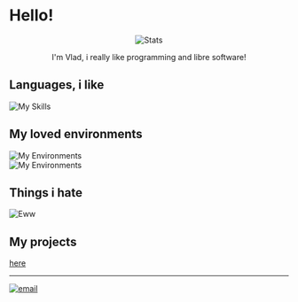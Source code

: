 # Hello!

<p align="center">
  <img src="https://github-stats-alpha.vercel.app/api?username=virashu" alt="Stats">

<p align="center">
  I'm Vlad, i really like programming and libre software!

## Languages, i like
![My Skills](https://skillicons.dev/icons?i=python,cs,html,js,bash,aruino,rust)

## My loved environments
![My Environments](https://skillicons.dev/icons?i=vscode,neovim)  
![My Environments](https://skillicons.dev/icons?i=linux,docker)

## Things i hate
![Eww](https://skillicons.dev/icons?i=cpp,cpp,cpp,cpp)

## My projects

[here](./projects.md)

---

[![email](https://img.shields.io/badge/contact%20me%20on-virashu@disroot.org-blue)](mailto:virashu@disroot.org)
